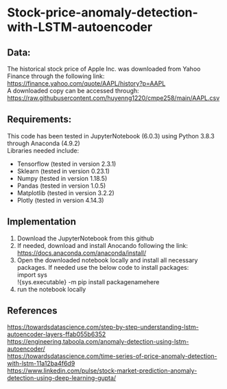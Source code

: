 # Stock-price-anomaly-detection-with-LSTM-autoencoder

## Data:
The historical stock price of Apple Inc. was downloaded from Yahoo Finance through the following link: https://finance.yahoo.com/quote/AAPL/history?p=AAPL \
A downloaded copy can be accessed through: 
https://raw.githubusercontent.com/huyenng1220/cmpe258/main/AAPL.csv

## Requirements:
This code has been tested in JupyterNotebook (6.0.3) using Python 3.8.3 through Anaconda (4.9.2)\
Libraries needed include:
* Tensorflow (tested in version 2.3.1)
* Sklearn (tested in version 0.23.1)
* Numpy (tested in version 1.18.5)
* Pandas (tested in version 1.0.5)
* Matplotlib (tested in version 3.2.2)
* Plotly (tested in version 4.14.3)

## Implementation
1. Download the JupyterNotebook from this github
2. If needed, download and install Anocando following the link: https://docs.anaconda.com/anaconda/install/
3. Open the downloaded notebook locally and install all necessary packages. If needed use the below code to install packages:\
import sys \
!{sys.executable} -m pip install packagenamehere 
4. run the notebook locally

## References
https://towardsdatascience.com/step-by-step-understanding-lstm-autoencoder-layers-ffab055b6352 \
https://engineering.taboola.com/anomaly-detection-using-lstm-autoencoder/ \
https://towardsdatascience.com/time-series-of-price-anomaly-detection-with-lstm-11a12ba4f6d9 \
https://www.linkedin.com/pulse/stock-market-prediction-anomaly-detection-using-deep-learning-gupta/

